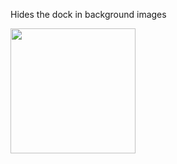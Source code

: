 Hides the dock in background images

<img src="https://github.com/binnichtaktiv/Hide-Dock-Wallpaper-Editor/assets/96953964/e07061a1-dad1-47be-a6ce-db7c9e78c539" width="200">
